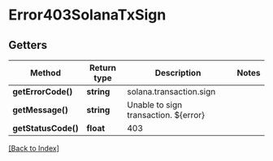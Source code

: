 # Error403SolanaTxSign

## Getters

Method | Return type | Description | Notes
------------ | ------------- | ------------- | -------------
**getErrorCode()** | **string** | solana.transaction.sign |
**getMessage()** | **string** | Unable to sign transaction. ${error} |
**getStatusCode()** | **float** | 403 |

[[Back to Index]](../index.md)
